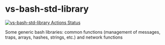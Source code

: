 # vs-bash-std-library

<p align="left">
  <a href="https://github.com/vargiuscuola/vs-bash-std-library"><img alt="vs-bash-std-library Actions Status" src="https://github.com/vargiuscuola/vs-bash-std-library/workflows/CI%20Workflow/badge.svg"></a>
</p>

Some generic bash libraries: common functions (management of messages, traps, arrays, hashes, strings, etc.) and network functions
